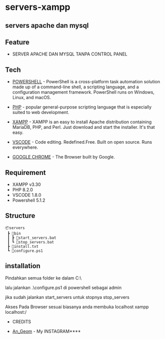 # servers-xampp
## servers apache dan mysql

## Feature

- SERVER APACHE DAN MYSQL TANPA CONTROL PANEL

## Tech

* [POWERSHELL](https://learn.microsoft.com/id-id/powershell/) - PowerShell is a cross-platform task automation solution made up of a command-line shell, a scripting language, and a configuration management framework. PowerShell runs on Windows, Linux, and macOS.

* [PHP](https://www.php.net/) - popular general-purpose scripting language that is especially suited to web development.

* [XAMPP](https://www.apachefriends.org/download.html) - XAMPP is an easy to install Apache distribution containing MariaDB, PHP, and Perl. Just download and start the installer. It's that easy.

* [VSCODE](https://code.visualstudio.com/) - Code editing. Redefined.Free. Built on open source. Runs everywhere.

* [GOOGLE CHROME](https://www.google.com.sg/?hl=id) - The Browser built by Google.

## Requirement

* XAMPP v3.30
* PHP 8.2.0
* VSCODE 1.8.0
* Powershell 5.1.2

## Structure

```
📦servers
 ┣ 📂bin
 ┃ ┣ 📜start_servers.bat
 ┃ ┗ 📜stop_servers.bat
 ┣ 📜install.txt
 ┗ 📜configure.ps1
```
## installation

Pindahkan semua folder ke dalam 
C:\

lalu jalankan .\configure.ps1 di powershell sebagai admin

jika sudah jalankan start_servers
untuk stopnya stop_servers

Akses Pada Browser 
sesuai biasanya anda membuka localhost xampp
localhost:/


* CREDITS

* [An_Geom](https://www.instagram.com/an_geom21/) - My INSTAGRAM****
